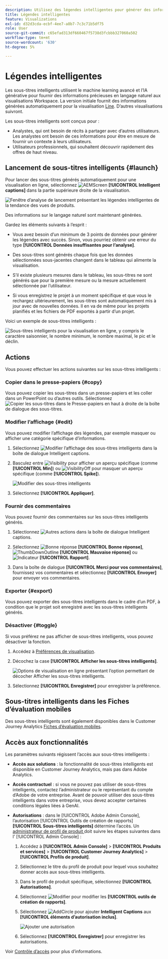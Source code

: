 ```yaml
---
description: Utilisez des légendes intelligentes pour générer des informations en langage naturel afin d’afficher les tendances dans les visualisations.
title: Légendes intelligentes
feature: Visualizations
exl-id: d32d3cda-ecbf-4ee7-a8b7-7c3c71b5df75
role: User
source-git-commit: c65efad313df660467f5738d3fcbbb327060a502
workflow-type: tm+mt
source-wordcount: '630'
ht-degree: 5%

---
```


# Légendes intelligentes

Les sous-titres intelligents utilisent le machine learning avancé et l’IA générative pour fournir des informations précieuses en langage naturel aux visualisations Workspace. La version initiale fournit des informations générées automatiquement pour la visualisation [Line](line.md). D’autres visualisations suivront.

Les sous-titres intelligents sont conçus pour :

* Analystes, qui ont besoin de récits à partager avec d’autres utilisateurs. Les analystes ont besoin de ces informations pour être en mesure de fournir un contexte à leurs utilisateurs.
* Utilisateurs professionnels, qui souhaitent découvrir rapidement des offres de haut niveau.

## Lancement de sous-titres intelligents {#launch}

Pour lancer des sous-titres générés automatiquement pour une visualisation en ligne, sélectionnez ![AEMScreen](/help/assets/icons/AI.svg) **[!UICONTROL Intelligent captions]** dans la partie supérieure droite de la visualisation.

![Fenêtre d’analyse de lancement présentant les légendes intelligentes de la tendance des vues de produits. ](assets/intell-caps-1.png)

Des informations sur le langage naturel sont maintenant générées.

Gardez les éléments suivants à l’esprit :

* Vous avez besoin d’un minimum de 3 points de données pour générer les légendes avec succès. Sinon, vous pourriez obtenir une erreur du type **[!UICONTROL Données insuffisantes pour l’analyse]**.

* Des sous-titres sont générés chaque fois que les données sélectionnées sous-jacentes changent dans le tableau qui alimente la visualisation.

* S’il existe plusieurs mesures dans le tableau, les sous-titres ne sont générés que pour la première mesure ou la mesure actuellement sélectionnée par l’utilisateur.

* Si vous enregistrez le projet à un moment spécifique et que vous le rechargez ultérieurement, les sous-titres sont automatiquement mis à jour avec de nouvelles données. Il en va de même pour les projets planifiés et les fichiers de PDF exportés à partir d’un projet.

Voici un exemple de sous-titres intelligents :

![ Sous-titres intelligents pour la visualisation en ligne, y compris le caractère saisonnier, le nombre minimum, le nombre maximal, le pic et le déclin.](assets/captions.png)

## Actions

Vous pouvez effectuer les actions suivantes sur les sous-titres intelligents :

### Copier dans le presse-papiers {#copy}

Vous pouvez copier les sous-titres dans un presse-papiers et les coller dans un PowerPoint ou d’autres outils. Sélectionnez ![Copier les sous-titres dans le Presse-papiers](/help/assets/icons/Copy.svg) en haut à droite de la boîte de dialogue des sous-titres.

### Modifier l’affichage {#edit}

Vous pouvez modifier l’affichage des légendes, par exemple masquer ou afficher une catégorie spécifique d’informations.

1. Sélectionnez ![Modifier l’affichage des sous-titres intelligents](/help/assets/icons/EditInLight.svg) dans la boîte de dialogue Intelligent captions.

1. Basculez entre ![Visibility](/help/assets/icons/Visibility.svg) pour afficher un aperçu spécifique (comme **[!UICONTROL Min]**) ou ![VisibilityOff](/help/assets/icons/VisibilityOff.svg) pour masquer un aperçu spécifique (comme **[!UICONTROL Spike]**).

   ![Modifier des sous-titres intelligents](assets/edit-intelligent-captions.png)

1. Sélectionnez **[!UICONTROL Appliquer]**.


### Fournir des commentaires

Vous pouvez fournir des commentaires sur les sous-titres intelligents générés.

1. Sélectionnez ![Autres actions](/help/assets/icons/More.svg) dans la boîte de dialogue Intelligent captions.

1. Sélectionnez ![Bonne réponse](/help/assets/icons/ThumbUpOutline.svg) **[!UICONTROL Bonne réponse]**, ![ThumbDownOutline](/help/assets/icons/ThumbDownOutline.svg) **[!UICONTROL Mauvaise réponse]** ou ![Indicateur](/help/assets/icons/Flag.svg) **[!UICONTROL Rapport]**.

1. Dans la boîte de dialogue **[!UICONTROL Merci pour vos commentaires]**, fournissez vos commentaires et sélectionnez **[!UICONTROL Envoyer]** pour envoyer vos commentaires.

### Exporter {#export}

Vous pouvez exporter des sous-titres intelligents dans le cadre d’un PDF, à condition que le projet soit enregistré avec les sous-titres intelligents générés.

### Désactiver {#toggle}

Si vous préférez ne pas afficher de sous-titres intelligents, vous pouvez désactiver la fonction.

1. Accédez à [Préférences de visualisation](/help/analysis-workspace/user-preferences.md#visualizations-preferences).
1. Décochez la case **[!UICONTROL Afficher les sous-titres intelligents]**.

   ![Options de visualisation en ligne présentant l’option permettant de décocher Afficher les sous-titres intelligents.](assets/toggle-captions.png)

1. Sélectionnez **[!UICONTROL Enregistrer]** pour enregistrer la préférence.


## Sous-titres intelligents dans les Fiches d’évaluation mobiles

Des sous-titres intelligents sont également disponibles dans le Customer Journey Analytics [Fiches d’évaluation mobiles](https://experienceleague.adobe.com/fr/docs/analytics-platform/using/cja-dashboards/manage-scorecard#captions).

## Accès aux fonctionnalités

Les paramètres suivants régissent l’accès aux sous-titres intelligents :

* **Accès aux solutions** : la fonctionnalité de sous-titres intelligents est disponible en Customer Journey Analytics, mais pas dans Adobe Analytics.

* **Accès contractuel** : si vous ne pouvez pas utiliser de sous-titres intelligents, contactez l’administrateur ou le représentant du compte d’Adobe de votre entreprise. Avant de pouvoir utiliser des sous-titres intelligents dans votre entreprise, vous devez accepter certaines conditions légales liées à GenAI.

* **Autorisations** : dans le [!UICONTROL Adobe Admin Console], l’autorisation [!UICONTROL Outils de création de rapports] **[!UICONTROL Sous-titres intelligents]** détermine l’accès. Un [ administrateur de profil de produit ](https://helpx.adobe.com/fr/enterprise/using/manage-product-profiles.html) doit suivre les étapes suivantes dans l’ [!UICONTROL Admin Console] :
   1. Accédez à **[!UICONTROL Admin Console]** > **[!UICONTROL Produits et services]** > **[!UICONTROL Customer Journey Analytics]** > **[!UICONTROL Profils de produit]**.
   1. Sélectionnez le titre du profil de produit pour lequel vous souhaitez donner accès aux sous-titres intelligents.
   1. Dans le profil de produit spécifique, sélectionnez **[!UICONTROL Autorisations]**.
   1. Sélectionnez ![Modifier](/help/assets/icons/Edit.svg) pour modifier les **[!UICONTROL outils de création de rapports]**.
   1. Sélectionnez ![AddCircle](/help/assets/icons/AddCircle.svg) pour ajouter **Intelligent Captions** aux **[!UICONTROL éléments d’autorisation inclus]**.

      ![Ajouter une autorisation](./assets/intelligent-captions-permissions.png)

   1. Sélectionnez **[!UICONTROL Enregistrer]** pour enregistrer les autorisations.

Voir [Contrôle d’accès](/help/technotes/access-control.md#access-control) pour plus d’informations.
